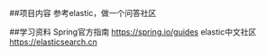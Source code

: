 ##项目内容
参考elastic，做一个问答社区

##学习资料
Spring官方指南  https://spring.io/guides
elastic中文社区 https://elasticsearch.cn
